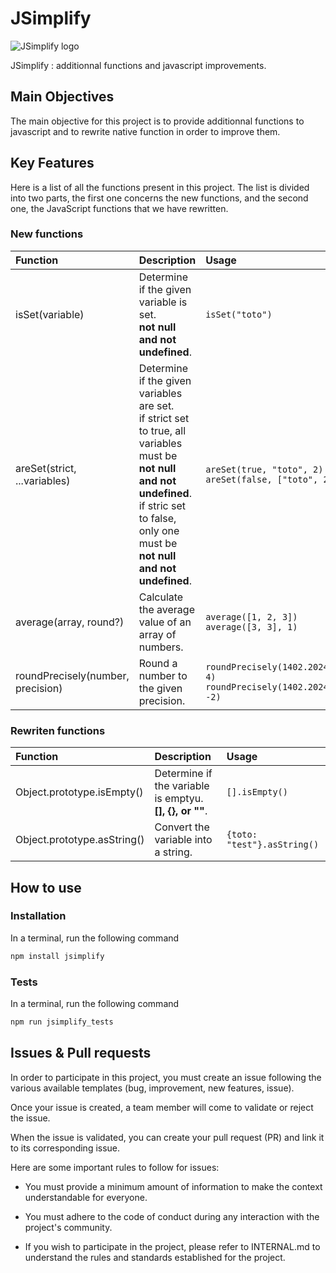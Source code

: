 # JSimplify

![JSimplify logo](https://github.com/JSimplify/JSimplify/assets/96381087/024094d1-3896-417d-a819-558a7c270dca)

JSimplify : additionnal functions and javascript improvements.


## Main Objectives

The main objective for this project is to provide additionnal functions to javascript and to rewrite native function in order to improve them.

## Key Features

Here is a list of all the functions present in this project. The list is divided into two parts, the first one concerns the new functions, and the second one, the JavaScript functions that we have rewritten.

### New functions

| Function | Description | Usage |
|:---------|:------------|:------|
| isSet(variable) | Determine if the given variable is set.<br>**not null and not undefined**. | `isSet("toto")` |
| areSet(strict, ...variables) | Determine if the given variables are set.<br>if strict set to true, all variables must be **not null and not undefined**.<br>if stric set to false, only one must be **not null and not undefined**. | `areSet(true, "toto", 2)`<br>`areSet(false, ["toto", 2])` |
| average(array, round?) | Calculate the average value of an array of numbers. | `average([1, 2, 3])`<br>`average([3, 3], 1)` |
| roundPrecisely(number, precision) | Round a number to the given precision. | `roundPrecisely(1402.20241607, 4)`<br>`roundPrecisely(1402.20241607, -2)` |

### Rewriten functions

| Function | Description | Usage |
|:---------|:------------|:------|
| Object.prototype.isEmpty() | Determine if the variable is emptyu.<br>**[], {}, or ""**. | `[].isEmpty()` |
| Object.prototype.asString() | Convert the variable into a string. | `{toto: "test"}.asString()` |


## How to use

### Installation

In a terminal, run the following command
```Bash
npm install jsimplify
```

### Tests

In a terminal, run the following command
```Bash
npm run jsimplify_tests
```


## Issues & Pull requests

In order to participate in this project, you must create an issue following the various available templates (bug, improvement, new features, issue).

Once your issue is created, a team member will come to validate or reject the issue.

When the issue is validated, you can create your pull request (PR) and link it to its corresponding issue.

Here are some important rules to follow for issues:

- You must provide a minimum amount of information to make the context understandable for everyone.

- You must adhere to the code of conduct during any interaction with the project's community.

- If you wish to participate in the project, please refer to INTERNAL.md to understand the rules and standards established for the project.
